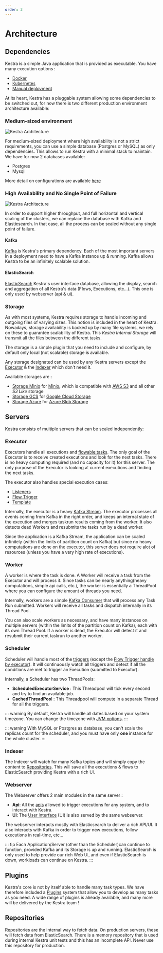 ```yaml
---
order: 3
---
```

# Architecture


## Dependencies

Kestra is a simple Java application that is provided as executable. You have many execution options :
- [Docker](../administrator-guide/deployment/docker)
- [Kubernetes](../administrator-guide/deployment/kubernetes)
- [Manual deployment](../administrator-guide/deployment/manual)

At its heart, Kestra has a pluggable system allowing some dependencies to be switched out, for now there is two different production environment architecture available:

### Medium-sized environment
![Kestra Architecture](./architecture-sql.svg "Kestra Architecture")

For medium-sized deployment where high availability is not a strict requirements, you can use a simple database (Postgres or MySQL) as only dependencies. This allows to run Kestra with a minimal stack to maintain. We have for now 2 databases available:
- Postgres
- Mysql

More detail on configurations are available [here](../administrator-guide/configuration/databases/README.md)

### High Availability and No Single Point of Failure

![Kestra Architecture](./architecture.svg "Kestra Architecture")

In order to support higher throughput, and full horizontal and vertical scaling of the clusters, we can replace the database with Kafka and Elasticsearch. In that case, all the process can be scaled without any single point of failure.

#### Kafka
[Kafka](https://kafka.apache.org/) is Kestra's primary dependency. Each of the most important servers in a deployment need to have a Kafka instance up & running. Kafka allows Kestra to be an infinitely scalable solution.

#### ElasticSearch
[ElasticSearch](https://www.elastic.co/) Kestra's user interface database, allowing the display, search and aggregation of all Kestra's data (Flows, Executions, etc...). This one is only used by webserver (api & ui).

### Storage
As with most systems, Kestra requires storage to handle incoming and outgoing files of varying sizes. This notion is included in the heart of Kestra. Nowadays, storage availability is backed up by many file systems, we rely on these to guarantee scalability of Kestra. This *Kestra Internal Storage* will transmit all the files between the different tasks.

The storage is a simple plugin that you need to include and configure, by default only local (not scalable) storage is available.

Any storage designated can be used by any Kestra servers except the [Executor](#executor) & the [Indexer](#indexer) which don't need it.

Available storages are :
- [Storage Minio](https://github.com/kestra-io/storage-minio) for [Minio](https://min.io/), which is compatible with [AWS S3](https://aws.amazon.com/s3/) and all other *S3 Like* storage
- [Storage GCS](https://github.com/kestra-io/storage-gcs) for [Google Cloud Storage](https://cloud.google.com/storage)
- [Storage Azure](https://github.com/kestra-io/storage-azure) for [Azure Blob Storage](https://azure.microsoft.com/en-us/services/storage/blobs/)

## Servers

Kestra consists of multiple servers that can be scaled independently:

### Executor
Executors handle all executions and [flowable tasks](../../developer-guide/flowable). The only goal of the Executor is to receive created executions and look for the  next tasks. There is no heavy computing required (and no capacity for it) for this server. The only purpose of the Executor is looking at current executions and finding the next tasks.

The executor also handles special execution cases:
- [Listeners](../developer-guide/listeners)
- [Flow Trigger](../developer-guide/triggers/flow.md)
- [Template](../developer-guide/templates)

Internally, the executor is a heavy [Kafka Stream](https://kafka.apache.org/documentation/streams/). The executor processes all events coming from Kafka in the right order, and keeps an internal state of the execution and merges taskrun results coming from the worker.
It also detects dead Workers and resubmits the tasks run by a dead worker.

Since the application is a Kafka Stream, the application can be scaled infinitely (within the limits of partition count on Kafka) but since no heavy computations are done on the executor, this server does not require alot of resources (unless you have a very high rate of executions).


### Worker
A worker is where the task is done. A Worker will receive a task from the Executor and will process it. Since tasks can be nearly anything(heavy computations, simple api calls, etc.), the worker is essentially a ThreadPool where you can configure the amount of threads you need.

Internally, workers are a simple [Kafka Consumer](https://kafka.apache.org/documentation/#consumerapi) that will process any Task Run submitted. Workers will receive all tasks and dispatch internally in its Thread Pool.

You can also scale workers as necessary, and have many instances on multiple servers (within the limits of the partition count on Kafka), each with its own Thread Pool. If a worker is dead, the Executor will detect it and resubmit their current taskrun to another worker.

### Scheduler
Scheduler will handle most of the [triggers](../developer-guide/triggers) (except the [Flow Trigger handle by executor](../developer-guide/triggers/flow.md)). It will continuously watch all triggers and detect if all the conditions are met to trigger an Execution (submitted to Executor).

Internally, a Scheduler has two ThreadPools:

- **ScheduledExecutorService** : This Threadpool will tick every second and try to find an available job.
- **CachedThreadPool** : This Threadpool will compute in a separate Thread for all the triggers.

::: warning
By default, Kestra will handle all dates based on your system timezone. You can change the timezone with [JVM options](../administrator-guide/configuration/others#jvm-configuration).
:::

::: warning
With MySQL or Postgres as database, you can't scale the replicas count for the scheduler, and you must have only **one** instance for the whole cluster.
:::

### Indexer
The Indexer will watch for many Kafka topics and will simply copy the content to [Repositories](#repositories). This will save all the executions & flows to ElasticSearch providing Kestra with a rich UI.

### Webserver
The Webserver offers 2 main modules in the same server :
- **Api**: All the [apis](../api-guide/) allowed to trigger executions for any system, and to interact with Kestra.
- **UI**: The [User Interface](../user-interface-guide) (UI) is also served by the same webserver.

The webserver interacts mostly with Elasticsearch to deliver a rich API/UI. It also interacts with Kafka in order to trigger new executions, follow executions in real-time, etc...


::: tip
Each Application/Server (other than the Scheduler)can continue to function, provided Kafka and its Storage is up and running. ElasticSearch is only used to help provide our rich Web UI, and even if ElasticSearch is down, workloads can continue on Kestra.
:::


## Plugins
Kestra's core is not by itself able to handle many task types. We have therefore included a [Plugins](../../plugins) system that allow you to develop as many tasks as you need.
A wide range of plugins is already available, and many more will be delivered by the Kestra team !

## Repositories
Repositories are the internal way to fetch data. On production servers, these will fetch data from ElasticSearch. There is a memory repository that is used during internal Kestra unit tests and this has an incomplete API. Never use this repository for production.
